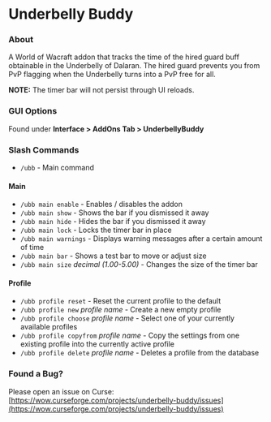 # Underbelly Buddy

### About

A World of Wacraft addon that tracks the time of the hired guard buff obtainable in the Underbelly of Dalaran. 
The hired guard prevents you from PvP flagging when the Underbelly turns into a PvP free for all.

**NOTE:** The timer bar will not persist through UI reloads.

### GUI Options

Found under **Interface > AddOns Tab > UnderbellyBuddy**

### Slash Commands

- `/ubb` - Main command

#### Main

- `/ubb main enable` - Enables / disables the addon
- `/ubb main show` - Shows the bar if you dismissed it away
- `/ubb main hide` - Hides the bar if you dismissed it away
- `/ubb main lock` - Locks the timer bar in place
- `/ubb main warnings` - Displays warning messages after a certain amount of time
- `/ubb main bar` - Shows a test bar to move or adjust size
- `/ubb main size` *decimal (1.00-5.00)* - Changes the size of the timer bar

#### Profile

- `/ubb profile reset` - Reset the current profile to the default
- `/ubb profile new` *profile name* - Create a new empty profile
- `/ubb profile choose` *profile name* - Select one of your currently available profiles
- `/ubb profile copyfrom` *profile name* - Copy the settings from one existing profile into the currently active profile
- `/ubb profile delete` *profile name* - Deletes a profile from the database

### Found a Bug?

Please open an issue on Curse: [https://wow.curseforge.com/projects/underbelly-buddy/issues](https://wow.curseforge.com/projects/underbelly-buddy/issues)